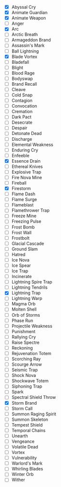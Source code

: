 - [x] Abyssal Cry
- [x] Animate Guardian
- [x] Animate Weapon
- [ ] Anger
- [x] Arc
- [ ] Arctic Breath
- [ ] Armageddon Brand
- [ ] Assassin's Mark
- [ ] Ball Lightning
- [x] Blade Vortex
- [ ] Bladefall
- [ ] Blight
- [ ] Blood Rage
- [ ] Bodyswap
- [ ] Brand Recall
- [ ] Cleave
- [ ] Cold Snap
- [ ] Contagion
- [ ] Convocation
- [ ] Cremation
- [ ] Dark Pact
- [ ] Desecrate
- [ ] Despair
- [ ] Detonate Dead
- [ ] Discharge
- [ ] Elemental Weakness
- [ ] Enduring Cry
- [ ] Enfeeble
- [x] Essence Drain
- [ ] Ethereal Knives
- [ ] Explosive Trap
- [ ] Fire Nova Mine
- [ ] Fireball
- [x] Firestorm
- [ ] Flame Dash
- [ ] Flame Surge
- [ ] Flameblast
- [ ] Flamethrower Trap
- [ ] Freeze Mine
- [ ] Freezing Pulse
- [ ] Frost Bomb
- [ ] Frost Wall
- [ ] Frostbolt
- [ ] Glacial Cascade
- [ ] Ground Slam
- [ ] Hatred
- [ ] Ice Nova
- [ ] Ice Spear
- [ ] Ice Trap
- [ ] Incinerate
- [ ] Lightning Spire Trap
- [ ] Lightning Tendrils
- [x] Lightning Trap
- [ ] Lightning Warp
- [ ] Magma Orb
- [ ] Molten Shell
- [ ] Orb of Storms
- [ ] Phase Run
- [ ] Projectile Weakness
- [ ] Punishment
- [ ] Rallying Cry
- [ ] Raise Spectre
- [ ] Reckoning
- [ ] Rejuvenation Totem
- [ ] Scorching Ray
- [ ] Scourge Arrow
- [ ] Seismic Trap
- [ ] Shock Nova
- [ ] Shockwave Totem
- [ ] Siphoning Trap
- [ ] Spark
- [ ] Spectral Shield Throw
- [x] Storm Brand
- [ ] Storm Call
- [ ] Summon Raging Spirit
- [ ] Summon Skeleton
- [ ] Tempest Shield
- [ ] Temporal Chains
- [ ] Unearth
- [ ] Vengeance
- [ ] Volatile Dead
- [ ] Vortex
- [ ] Vulnerability
- [ ] Warlord's Mark
- [ ] Whirling Blades
- [ ] Winter Orb
- [ ] Wither